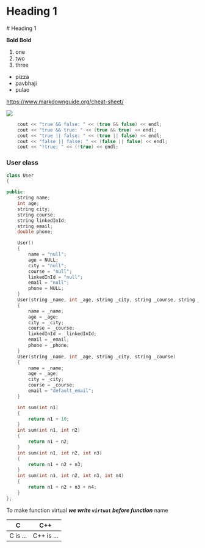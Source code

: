 <h1>Heading 1</h1>
# Heading 1

<b>Bold</b>
**Bold**

1. one
2. two
3. three

- pizza
- pavbhaji
- pulao

https://www.markdownguide.org/cheat-sheet/

![](https://images.pexels.com/photos/170811/pexels-photo-170811.jpeg?auto=compress&cs=tinysrgb&w=1260&h=750&dpr=1)

```c
    cout << "true && false: " << (true && false) << endl;
    cout << "true && true: " << (true && true) << endl;
    cout << "true || false: " << (true || false) << endl;
    cout << "false || false: " << (false || false) << endl;
    cout << "!true: " << (!true) << endl;

```

### User class

```cpp
class User
{

public:
    string name;
    int age;
    string city;
    string course;
    string linkedInId;
    string email;
    double phone;

    User()
    {
        name = "null";
        age = NULL;
        city = "null";
        course = "null";
        linkedInId = "null";
        email = "null";
        phone = NULL;
    }
    User(string _name, int _age, string _city, string _course, string _linkedInId, string _email, double _phone)
    {
        name = _name;
        age = _age;
        city = _city;
        course = _course;
        linkedInId = _linkedInId;
        email = _email;
        phone = _phone;
    }
    User(string _name, int _age, string _city, string _course)
    {
        name = _name;
        age = _age;
        city = _city;
        course = _course;
        email = "default_email";
    }

    int sum(int n1)
    {
        return n1 + 10;
    }
    int sum(int n1, int n2)
    {
        return n1 + n2;
    }
    int sum(int n1, int n2, int n3)
    {
        return n1 + n2 + n3;
    }
    int sum(int n1, int n2, int n3, int n4)
    {
        return n1 + n2 + n3 + n4;
    }
};
```

To make function virtual **_we write `virtual` before function_** name

| C        | C++        |
| -------- | ---------- |
| C is ... | C++ is ... |
